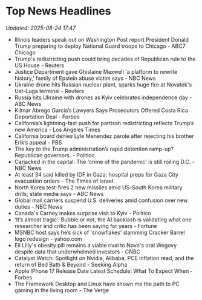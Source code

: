 # Top News Headlines

_Updated: 2025-08-24 17:47_

- Illinois leaders speak out on Washington Post report President Donald Trump preparing to deploy National Guard troops to Chicago - ABC7 Chicago
- Trump's redistricting push could bring decades of Republican rule to the US House - Reuters
- Justice Department gave Ghislaine Maxwell 'a platform to rewrite history,' family of Epstein abuse victim says - NBC News
- Ukraine drone hits Russian nuclear plant, sparks huge fire at Novatek's Ust-Luga terminal - Reuters
- Russia hits Ukraine with drones as Kyiv celebrates independence day - ABC News
- Kilmar Abrego Garcia’s Lawyers Says Prosecutors Offered Costa Rica Deportation Deal - Forbes
- California’s lightning-fast push for partisan redistricting reflects Trump’s new America - Los Angeles Times
- California board denies Lyle Menendez parole after rejecting his brother Erik’s appeal - PBS
- The key to the Trump administration’s rapid detention ramp-up? Republican governors. - Politico
- Carjacked in the capital: The 'crime of the pandemic' is still roiling D.C. - NBC News
- At least 34 said killed by IDF in Gaza; hospital preps for Gaza City evacuation orders - The Times of Israel
- North Korea test-fires 2 new missiles amid US-South Korea military drills, state media says - ABC News
- Global mail carriers suspend U.S. deliveries amid confusion over new duties - NBC News
- Canada's Carney makes surprise visit to Kyiv - Politico
- ‘It’s almost tragic’: Bubble or not, the AI backlash is validating what one researcher and critic has been saying for years - Fortune
- MSNBC host says he’s sick of 'snowflakes' slamming Cracker Barrel logo redesign - yahoo.com
- Eli Lilly's obesity pill remains a viable rival to Novo's oral Wegovy despite data that underwhelmed investors - CNBC
- Catalyst Watch: Spotlight on Nvidia, Alibaba, PCE inflation read, and the return of Bed Bath & Beyond - Seeking Alpha
- Apple iPhone 17 Release Date Latest Schedule: What To Expect When - Forbes
- The Framework Desktop and Linux have shown me the path to PC gaming in the living room - The Verge